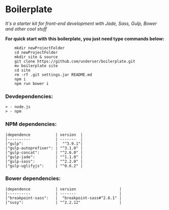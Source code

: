 # Boilerplate 
*It's a starter kit for front-end development with Jade, Sass, Gulp, Bower and other cool stuff*

**For quick start with this boilerplate, you just need type commands below:**

```shell
	mkdir newProjectFolder
	cd newProjectFolder
	mkdir site & source
	git clone https://github.com/underser/boilerplate.git
	mv boilerplate site
	cd site
	rm -rf .git settings.jar README.md
	npm i
	npm run bower i
```

### Devdependencies:
	> - node.js
	> - npm

### NPM dependencies:
	|dependence           | version  |
	|----------           | -------  |
	|"gulp":              |  "^3.9.1"|
	|"gulp-autoprefixer": | "^3.1.0" |
	|"gulp-concat":       | "^2.6.0" |
	|"gulp-jade":         | "^1.1.0" |
	|"gulp-sass":         | "^2.2.0" |
	|"gulp-uglifyjs":     | "^0.6.2" |

### Bower dependencies:
	|dependence           | version                   |
	|----------           | -------                   |
	|"breakpoint-sass":   |  "breakpoint-sass#^2.6.1" |
	|"susy":              | "^2.2.12"                 |
